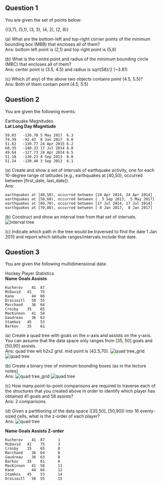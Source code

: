 ## Question 1
You are given the set of points below:

{(3,7), (5,1), (3, 3), (4, 2), (2, 8)}

(a) What are the bottom-left and top-right corner points of the minimum bounding box (MBB) that encloses all of them?<br>
Ans: bottom left point is (2,1) and top right point is (5,8)

(b) What is the centre point and radius of the minimum bounding circle (MBC) that encloses all of them?<br>
Ans: center point is (3.5, 4.5) and radius is sqrt(58)/2 (~3.81)

(c) Which (if any) of the above two objects contains point (4.5, 5.5)?<br>
Ans: Both of them contain point (4.5, 5.5)

## Question 2
You are given the following events:

Earthquake Magnitudes<br>
**Lat	Long	Day	Magnitude**
```
59.83	-136.70	5 May 2017	6.3
74.39	-92.42	8 Jan 2017	6.0
51.62	-130.77	24 Apr 2015	6.2
60.35	-140.33	17 Jul 2014	6.0
49.64	-127.73	24 Apr 2014	6.5
51.18	-130.23	4 Sep 2013	6.0
51.24	-130.40	3 Sep 2013	6.1
```

(a) Create and show a set of intervals of earthquake activity, one for each 10-degree range of latitudes (e.g., 
earthquakes at [40,50), occurred between [first_date, last_date]).<br>
Ans:
```
earthquakes at [40,50), occurred between [24 Apr 2014, 24 Apr 2014]
earthquakes at [50,60), occurred between [	3 Sep 2013,  5 May 2017]
earthquakes at [60,70), occurred between [17 Jul 2014, 17 Jul 2014]
earthquakes at [70,80), occurred between [ 8 Jan 2017,  8 Jan 2017]
```

(b) Construct and show an interval tree from that set of intervals.<br>
![interval tree](https://github.com/SiRumCz/CSC_501_Quizzes/blob/master/img/quiz3_q2_interval_tree.png)

(c) Indicate which path in the tree would be traversed to find the date 1 Jan 2015 and report which latitude 
ranges/intervals include that date.<br>

## Question 3
You are given the following multidimensional data:

Hockey Player Statistics<br>
**Name	Goals	Assists**
```
Kucherov	41	87
McDavid	  41	75
Kane	    44	66
Draisaitl	50	55
Marchand	36	64
Crosby	  35	65
MacKinnon	41	58
Gaudreau	36	63
Stamkos	  45	53
Barkov	  35	61
```

(a) Create a quad tree with goals on the x-axis and assists on the y-axis. You can assume that the data space only ranges 
from [35, 50] goals and [50,90] assists.<br>
Ans:
quad tree wit h2x2 grid. mid point is (42.5,70).
![quad tree_grid](https://github.com/SiRumCz/CSC_501_Quizzes/blob/master/img/quiz3_q3.png)
![quad tree](https://github.com/SiRumCz/CSC_501_Quizzes/blob/master/img/quiz3_q3_tree.png)

(b) Create a binary tree of minimum bounding boxes (as in the lecture notes)<br>
Ans:
![quad tree_grid](https://github.com/SiRumCz/CSC_501_Quizzes/blob/master/img/quiz3_q3_mbbs.png)
![quad tree](https://github.com/SiRumCz/CSC_501_Quizzes/blob/master/img/quiz3_q3_mbbs_tree.png)


(c) How many point-to-point comparisons are required to traverse each of the structures that you created above in order 
to identify which player has obtained 41 goals and 58 assists?<br>
Ans: 2 comparisons.

(d) Given a partitioning of the data space ([35,50], [50,90]) into 16 evenly-sized cells, what is the z-order of each 
player?<br>
Ans:
![quad tree](https://github.com/SiRumCz/CSC_501_Quizzes/blob/master/img/quiz3_q3_zorder.png)

**Name	Goals	Assists Z-order**
```
Kucherov	41	87      1
McDavid	  41	75      3
Crosby	  35	65      8
Marchand	36	64      8
Gaudreau	36	63      8
Barkov	  35	61      8
MacKinnon	41	58      11
Kane	    44	66      12
Stamkos	  45	53      14
Draisaitl	50	55      15
```


